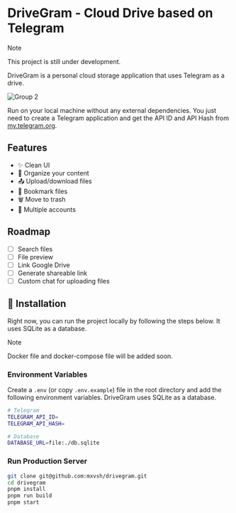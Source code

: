 # DriveGram - Cloud Drive based on Telegram

> [!NOTE]
> This project is still under development.

DriveGram is a personal cloud storage application that uses Telegram as a drive.

![Group 2](https://github.com/mxvsh/drivegram/assets/31907722/0590e2d3-641a-4b50-8020-a909182d22ad)

Run on your local machine without any external dependencies. You just need to create a Telegram application and get the API ID and API Hash from [my.telegram.org](https://my.telegram.org).

## Features

- ✨ Clean UI
- 📁 Organize your content
- 📤 Upload/download files
- 🔖 Bookmark files
- 🗑️ Move to trash
- 📱 Multiple accounts

## Roadmap

- [ ] Search files
- [ ] File preview
- [ ] Link Google Drive
- [ ] Generate shareable link
- [ ] Custom chat for uploading files

## 🚀 Installation

Right now, you can run the project locally by following the steps below. It uses SQLite as a database.

> [!NOTE]
> Docker file and docker-compose file will be added soon.

### Environment Variables

Create a `.env` (or copy `.env.example`) file in the root directory and add the following environment variables. DriveGram uses SQLite as a database.

```bash
# Telegram
TELEGRAM_API_ID=
TELEGRAM_API_HASH=

# Database
DATABASE_URL=file:./db.sqlite
```

### Run Production Server

```bash
git clone git@github.com:mxvsh/drivegram.git
cd drivegram
pnpm install
pnpm run build
pnpm start
```
